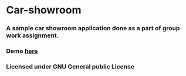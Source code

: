 # Car-showroom
### A sample car showroom application done as a part of group work assignment.
### Demo [here](http://abinthaha.github.io/Car-showroom)
### Licensed under GNU General public License
